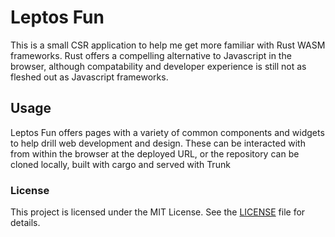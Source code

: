 # Leptos Fun

This is a small CSR application to help me get more familiar with Rust WASM frameworks. 
Rust offers a compelling alternative to Javascript in the browser, although compatability and developer experience 
is still not as fleshed out as Javascript frameworks.

## Usage

Leptos Fun offers pages with a variety of common components and widgets to help drill web development and design. 
These can be interacted with from within the browser at the deployed URL, or the repository can be cloned locally, 
built with cargo and served with Trunk

### License
This project is licensed under the MIT License. See the [LICENSE](./LICENSE) file for details.
